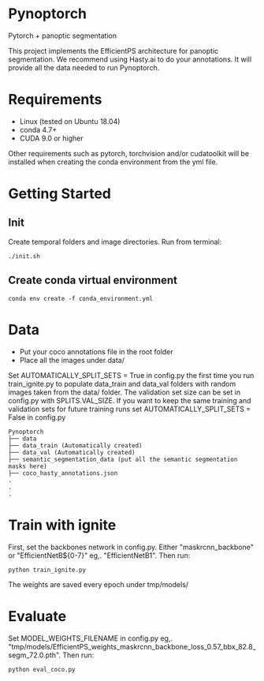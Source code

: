 # Pynoptorch
Pytorch + panoptic segmentation 

This project implements the EfficientPS architecture for panoptic segmentation. We recommend using Hasty.ai to do your annotations. It will provide all the data needed to run Pynoptorch.

# Requirements

* Linux (tested on Ubuntu 18.04)
* conda 4.7+
* CUDA 9.0 or higher

Other requirements such as pytorch, torchvision and/or cudatoolkit will be installed when creating the conda environment from the yml file.

# Getting Started

## Init

Create temporal folders and image directories. Run from terminal:
```
./init.sh
```

## Create conda virtual environment

```
conda env create -f conda_environment.yml
```


# Data

* Put your coco annotations file in the root folder
* Place all the images under data/

Set AUTOMATICALLY_SPLIT_SETS = True in config.py the first time you run train_ignite.py  to populate data_train and data_val folders with random images taken from the data/ folder. The validation set size can be set in config.py with SPLITS.VAL_SIZE. 
If you want to keep the same training and validation sets for future training runs set AUTOMATICALLY_SPLIT_SETS = False in config.py

```
Pynoptorch
├── data
├── data_train (Automatically created)
├── data_val (Automatically created)
├── semantic_segmentation_data (put all the semantic segmentation masks here)
├── coco_hasty_annotations.json
.
.
.
```

# Train with ignite 

First, set the backbones network in config.py. Either "maskrcnn_backbone" or "EfficientNetB${0-7}"
eg,. "EfficientNetB1". Then run:

```
python train_ignite.py
```

The weights are saved every epoch under tmp/models/

# Evaluate

Set MODEL_WEIGHTS_FILENAME in config.py  eg,. "tmp/models/EfficientPS_weights_maskrcnn_backbone_loss_0.57_bbx_82.8_segm_72.0.pth". Then run:

```
python eval_coco.py
```

<!-- # Commit

To commit to this repository please follow smart commit syntax: https://support.atlassian.com/jira-software-cloud/docs/process-issues-with-smart-commits/ -->